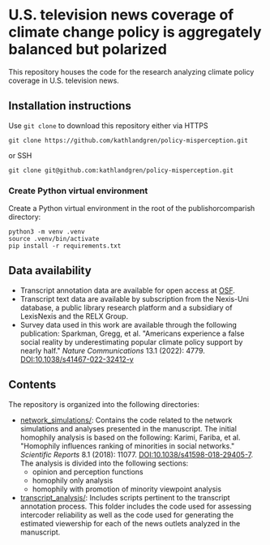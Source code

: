 # U.S. television news coverage of climate change policy is aggregately balanced but polarized

This repository houses the code for the research analyzing climate policy coverage in U.S. television news.

## Installation instructions
Use `git clone` to download this repository either via HTTPS

```shell
git clone https://github.com/kathlandgren/policy-misperception.git
```

or SSH

```shell
git clone git@github.com:kathlandgren/policy-misperception.git
```

### Create Python virtual environment

Create a Python virtual environment in the root of the publishorcomparish directory:

  ```shell
  python3 -m venv .venv
  source .venv/bin/activate
  pip install -r requirements.txt
  ```
## Data availability

- Transcript annotation data are available for open access at [OSF](https://osf.io/r6sf5/?view_only=c2804dd7c80a467885df9eccdd781e3b).
- Transcript text data are available by subscription from the Nexis-Uni database, a public library research platform and a subsidiary of LexisNexis and the RELX Group.
- Survey data used in this work are available through the following publication: 
Sparkman, Gregg, et al. "Americans experience a false social reality by underestimating popular climate policy support by nearly half." *Nature Communications* 13.1 (2022): 4779. [DOI:10.1038/s41467-022-32412-y](https://doi.org/10.1038/s41467-022-32412-y)

## Contents

The repository is organized into the following directories:
- [network_simulations/](https://github.com/kathlandgren/policy-misperception/tree/main/network_simulations): Contains the code related to the network simulations and analyses presented in the manuscript. The initial homophily analysis is based on the following: Karimi, Fariba, et al. "Homophily influences ranking of minorities in social networks." *Scientific Reports* 8.1 (2018): 11077. [DOI:10.1038/s41598-018-29405-7](https://doi.org/10.1038/s41598-018-29405-7). The analysis is divided into the following sections:
  - opinion and perception functions
  - homophily only analysis
  - homophily with promotion of minority viewpoint analysis
- [transcript_analysis/](https://github.com/kathlandgren/policy-misperception/tree/main/transcript_analysis): Includes scripts pertinent to the transcript annotation process. This folder includes the code used for assessing intercoder reliability as well as the code used for generating the estimated viewership for each of the news outlets analyzed in the manuscript.
